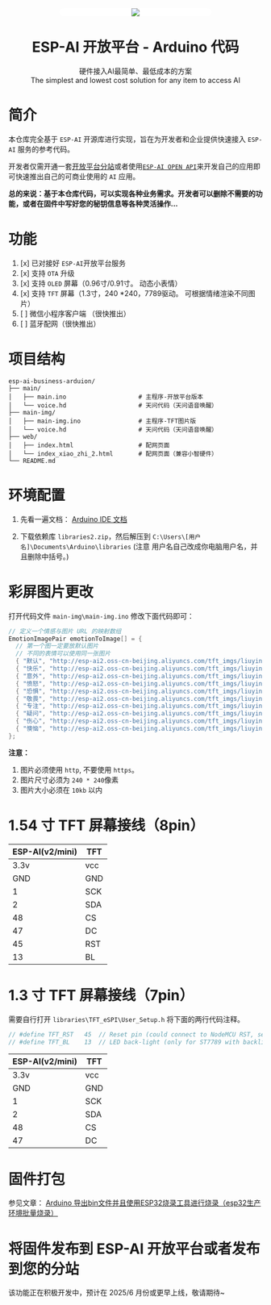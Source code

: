 <div align="center"> 
<a name="readme-top"></a>

<div style="background:#fff;border-radius: 12px;width:300px;">
  <img src="https://espai.fun/images/logo.png"/> 
</div> 

<h1>ESP-AI 开放平台 - Arduino 代码</h1>

硬件接入AI最简单、最低成本的方案<br/>The simplest and lowest cost solution for any item to access AI

</div> 

# 简介

本仓库完全基于 `ESP-AI` 开源库进行实现，旨在为开发者和企业提供快速接入 `ESP-AI` 服务的参考代码。      

开发者仅需开通一套[开放平台分站](https://espai.fun/acout/cooperation/#%E6%88%90%E4%B8%BA%E5%88%86%E9%94%80%E5%95%86%E3%80%81%E4%BB%A3%E7%90%86%E5%95%86)或者使用[`ESP-AI OPEN API`](https://espai.fun/dev/dev-open-api/)来开发自己的应用即可快速推出自己的可商业使用的 `AI` 应用。


**总的来说：基于本仓库代码，可以实现各种业务需求。开发者可以删除不需要的功能，或者在固件中写好您的秘钥信息等各种灵活操作...**



# 功能

1. [x] 已对接好 `ESP-AI`开放平台服务
2. [x] 支持 `OTA` 升级
3. [x] 支持 `OLED` 屏幕（0.96寸/0.91寸。 动态小表情）
4. [x] 支持 `TFT` 屏幕（1.3寸，240 *240，7789驱动。 可根据情绪渲染不同图片） 
5. [ ] 微信小程序客户端 （很快推出）
6. [ ] 蓝牙配网（很快推出）


# 项目结构

```
esp-ai-business-arduion/
├── main/
│   ├── main.ino                    # 主程序-开放平台版本
│   └── voice.hd                    # 天问代码（天问语音唤醒）
├── main-img/             
│   ├── main-img.ino                # 主程序-TFT图片版
│   └── voice.hd                    # 天问代码（天问语音唤醒）
├── web/              
│   ├── index.html                  # 配网页面
│   └── index_xiao_zhi_2.html       # 配网页面（兼容小智硬件）
└── README.md
```

# 环境配置

1. 先看一遍文档： 
[ Arduino IDE 文档](https://espai.fun/guide/client-dev/#%E4%B8%80%E3%80%81arduino-ide-%E7%8E%AF%E5%A2%83)

2. 下载依赖库 `libraries2.zip`，然后解压到 `C:\Users\[用户名]\Documents\Arduino\libraries` (注意 用户名自己改成你电脑用户名，并且删除中括号。)



# 彩屏图片更改

打开代码文件 `main-img\main-img.ino` 修改下面代码即可：

```c++
// 定义一个情感与图片 URL 的映射数组
EmotionImagePair emotionToImage[] = {
  // 第一个图一定要放默认图片
  // 不同的表情可以使用同一张图片
  { "默认", "http://esp-ai2.oss-cn-beijing.aliyuncs.com/tft_imgs/liuying/default.jpg" },
  { "快乐", "http://esp-ai2.oss-cn-beijing.aliyuncs.com/tft_imgs/liuying/kuai-le.jpg" },
  { "意外", "http://esp-ai2.oss-cn-beijing.aliyuncs.com/tft_imgs/liuying/kuai-le.jpg" },
  { "愤怒", "http://esp-ai2.oss-cn-beijing.aliyuncs.com/tft_imgs/liuying/shen-qi.jpg" },
  { "恐惧", "http://esp-ai2.oss-cn-beijing.aliyuncs.com/tft_imgs/liuying/kong-ju.jpg" },
  { "敬畏", "http://esp-ai2.oss-cn-beijing.aliyuncs.com/tft_imgs/liuying/kong-ju.jpg" },
  { "专注", "http://esp-ai2.oss-cn-beijing.aliyuncs.com/tft_imgs/liuying/si-kao.jpg" },
  { "疑问", "http://esp-ai2.oss-cn-beijing.aliyuncs.com/tft_imgs/liuying/si-kao.jpg" },
  { "伤心", "http://esp-ai2.oss-cn-beijing.aliyuncs.com/tft_imgs/liuying/ku-qi.jpg" },
  { "懊恼", "http://esp-ai2.oss-cn-beijing.aliyuncs.com/tft_imgs/liuying/ku-qi.jpg" }
};
```

**注意：**  
1. 图片必须使用 `http`, 不要使用 `https`。
2. 图片尺寸必须为 `240 * 240`像素
3. 图片大小必须在 `10kb` 以内
 


# 1.54 寸 TFT 屏幕接线（8pin）
 
| ESP-AI(v2/mini) | TFT |
| --------------- | --- |
| 3.3v            | vcc |
| GND             | GND |
| 1               | SCK |
| 2               | SDA |
| 48              | CS  |
| 47              | DC  |
| 45              | RST |
| 13              | BL  |

 

# 1.3 寸 TFT 屏幕接线（7pin）

需要自行打开 `libraries\TFT_eSPI\User_Setup.h` 将下面的两行代码注释。
``` c++
// #define TFT_RST   45  // Reset pin (could connect to NodeMCU RST, see next line)
// #define TFT_BL    13  // LED back-light (only for ST7789 with backlight control pin)
```

| ESP-AI(v2/mini) | TFT |
| --------------- | --- |
| 3.3v            | vcc |
| GND             | GND |
| 1               | SCK |
| 2               | SDA |
| 48              | CS  |
| 47              | DC  | 



# 固件打包

参见文章： [Arduino 导出bin文件并且使用ESP32烧录工具进行烧录（esp32生产环境批量烧录）
](https://juejin.cn/post/7436363573348696118)


# 将固件发布到 ESP-AI 开放平台或者发布到您的分站

该功能正在积极开发中，预计在 2025/6 月份或更早上线，敬请期待~



